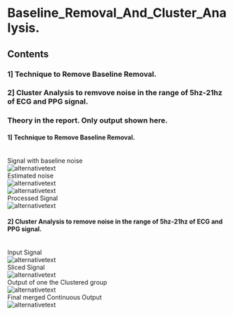 # Baseline_Removal_And_Cluster_Analysis.
## Contents<br>
### 1] Technique to Remove Baseline Removal.<br>
### 2] Cluster Analysis to remvove noise in the range of 5hz-21hz of ECG and PPG signal.<br>
### Theory in the report. Only output shown here.
#### 1] Technique to Remove Baseline Removal.
<br>Signal with baseline noise<br>
![alternativetext](https://github.com/waranyoghes/baseline_removal_and_cluster_analysis/blob/main/img/baseline_nosie.png)
<br> Estimated noise<br>![alternativetext](https://github.com/waranyoghes/baseline_removal_and_cluster_analysis/blob/main/img/noise_estimation1.png)
<br>![alternativetext](https://github.com/waranyoghes/baseline_removal_and_cluster_analysis/blob/main/img/noise_estimation.png)
<br> Processed Signal<br>![alternativetext](https://github.com/waranyoghes/baseline_removal_and_cluster_analysis/blob/main/img/processed_signal0.png)
<br>
#### 2] Cluster Analysis to remove noise in the range of 5hz-21hz of ECG and PPG signal.
<br> Input Signal<br>
![alternativetext](https://github.com/waranyoghes/baseline_removal_and_cluster_analysis/blob/main/img/signal.png)
<br> Sliced Signal<br>
![alternativetext](https://github.com/waranyoghes/baseline_removal_and_cluster_analysis/blob/main/img/sliced_signal.png)
<br> Output of one the Clustered group<br>
![alternativetext](https://github.com/waranyoghes/baseline_removal_and_cluster_analysis/blob/main/img/cluster_output.png)
<br>  Final merged Continuous Output<br>
![alternativetext](https://github.com/waranyoghes/baseline_removal_and_cluster_analysis/blob/main/img/Final_output.png)



